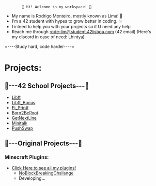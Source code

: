             🌟 Hi! Welcome to my workspace! 🌟

- My name is Rodrigo Monteiro, mostly known as Lima! 💫
- I'm a 42 student with hypes to grow better in coding. ✨
- I inteed to help you with your projects so if U need any help
- Reach me through rode-lim@student.42lisboa.com
(42 email)
(Here's my discord in case of need: Lhintya)

⭐️----Study hard, code harder----⭐️

# Projects:

## 🦾---42 School Projects---🦾

- [Libft](https://github.com/rode-lim/Libft)
- [Libft_Bonus](https://github.com/rode-lim/bonus_libft)
- [Ft_Printf](https://github.com/rode-lim/ft_printf)
- [Born2BeRoot](https://github.com/rode-lim/Born2beroot)
- [GetNextLine](https://github.com/rode-lim/Get_Next_Line)
- [Minitalk](https://github.com/rode-lim/minitalk)
- [PushSwap](https://github.com/rode-lim/push_swap)

## 👀---Original Projects---👀

### Minecraft Plugins:
- [Click Here to see all my plugins!]()
  - [NoBlockBreakingChallange]()
  - Developing...
